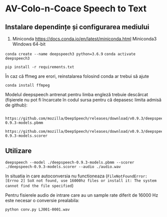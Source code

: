 

AV-Colo-n-Coace Speech to Text 
==============================



Instalare dependințe și configurarea mediului 
------------


1. Miniconda https://docs.conda.io/en/latest/miniconda.html Miniconda3 Windows 64-bit



`conda create --name deepspeech3 python=3.6.9`
`conda activate deepspeech3`


`pip install -r requirements.txt`

În caz că ffmeg are erori, reinstalarea folosind conda ar trebui să ajute 

`conda install ffmpeg` 


Modelul deepspeech antrenat pentru limba engleză trebuie descărcat (fișierele nu pot fi încarcate în codul sursa pentru că depasesc limita admisă de github):

```
    https://github.com/mozilla/DeepSpeech/releases/download/v0.9.3/deepspeech-0.9.3-models.pbmm
    https://github.com/mozilla/DeepSpeech/releases/download/v0.9.3/deepspeech-0.9.3-models.scorer
```

Utilizare
-----

`deepspeech --model ./deepspeech-0.9.3-models.pbmm --scorer ./deepspeech-0.9.3-models.scorer --audio ./audio.wav`


In situatia in care autoconversia nu functioneaza (`FileNotFoundError: [Errno 2] SoX not found, use 16000hz files or install it: The system cannot find the file specified`)

Pentru fisierele audio de intrare care au un sample rate diferit de 16000 Hz este necesar o conversie prealabila:


`python conv.py LJ001-0001.wav`

